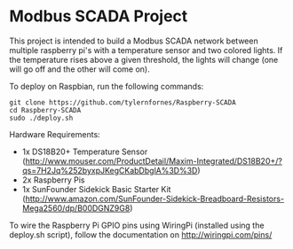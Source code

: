 # Modbus SCADA Project
This project is intended to build a Modbus SCADA network between multiple raspberry pi's with a temperature sensor and two colored lights. If the temperature rises above a given threshold, the lights will change (one will go off and the other will come on).

To deploy on Raspbian, run the following commands:

```
git clone https://github.com/tylernfornes/Raspberry-SCADA
cd Raspberry-SCADA
sudo ./deploy.sh
```

Hardware Requirements:
* 1x DS18B20+ Temperature Sensor (http://www.mouser.com/ProductDetail/Maxim-Integrated/DS18B20+/?qs=7H2Jq%252byxpJKegCKabDbglA%3D%3D)
* 2x Raspberry Pis
* 1x SunFounder Sidekick Basic Starter Kit (http://www.amazon.com/SunFounder-Sidekick-Breadboard-Resistors-Mega2560/dp/B00DGNZ9G8)

To wire the Raspberry Pi GPIO pins using WiringPi (installed using the deploy.sh script), follow the documentation on http://wiringpi.com/pins/

